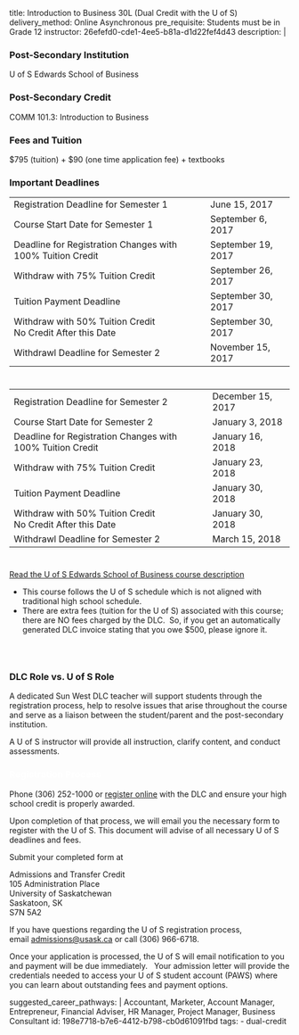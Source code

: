 title: Introduction to Business 30L (Dual Credit with the U of S)
delivery_method: Online Asynchronous
pre_requisite: Students must be in Grade 12
instructor: 26efefd0-cde1-4ee5-b81a-d1d22fef4d43
description: |
  <h3>Post-Secondary Institution</h3>
  
  <p>U of S Edwards School of Business</p>
  
  <h3>Post-Secondary Credit</h3>
  <p>COMM 101.3: Introduction to Business</p>
  <h3>Fees and Tuition</h3>
  <p>$795 (tuition) + $90 (one time application fee) + textbooks</p>
  
  
  
  <h3>Important Deadlines</h3>
  
  <table class="table" style="margin-bottom: 40px; width: auto;">
  <tbody>
  <tr>
  <td>Registration Deadline for Semester 1</td>
  <td>June 15, 2017</td>
  </tr>
  <tr>
  <td>Course Start Date for Semester 1</td>
  <td>September 6, 2017</td>
  </tr>
  <tr>
  <td>Deadline for Registration Changes with 100% Tuition Credit</td>
  <td>September 19, 2017</td>
  </tr>
  <tr>
  <td>Withdraw with 75% Tuition Credit</td>
  <td>September 26, 2017</td>
  </tr>
  <tr>
  <td>Tuition Payment Deadline</td>
  <td>September 30, 2017</td>
  </tr>
  <tr>
  <td>Withdraw with 50% Tuition Credit<br>
  No Credit After this Date</td>
  <td>September 30, 2017</td>
  </tr>
  <tr>
  <td>Withdrawl Deadline for Semester 2</td>
  <td>November 15, 2017</td>
  </tr>
  </tbody>
  </table>
  
  <table class="table" style=" margin-bottom: 40px; width:auto;">
  <tbody>
  <tr>
  <td>Registration Deadline for Semester 2</td>
  <td>December 15, 2017</td>
  </tr>
  <tr>
  <td>Course Start Date for Semester 2</td>
  <td>January 3, 2018</td>
  </tr>
  <tr>
  <td>Deadline for Registration Changes with 100% Tuition Credit</td>
  <td>January 16, 2018</td>
  </tr>
  <tr>
  <td>Withdraw with 75% Tuition Credit</td>
  <td>January 23, 2018</td>
  </tr>
  <tr>
  <td>Tuition Payment Deadline</td>
  <td>January 30, 2018</td>
  </tr>
  <tr>
  <td>Withdraw with 50% Tuition Credit<br>
  No Credit After this Date</td>
  <td>January 30, 2018</td>
  </tr>
  <tr>
  <td>Withdrawl Deadline for Semester 2</td>
  <td>March 15, 2018</td>
  </tr>
  </tbody>
  </table>
  
  
  <p><a href="https://pawnss.usask.ca/ban/bwckctlg.p_display_courses?term_in=201609&amp;one_subj=COMM&amp;sel_crse_strt=101&amp;sel_crse_end=101&amp;sel_subj=&amp;sel_levl=&amp;sel_schd=&amp;sel_coll=&amp;sel_divs=&amp;sel_dept=&amp;sel_attr=" target="_blank">Read the U of S Edwards School of Business course description</a></p>
  
  <ul>
  <li>This course follows the U of S schedule which is not aligned with traditional high school schedule.</li>
  <li>There are extra fees (tuition for the U of S) associated with this course; there are NO fees charged by&nbsp;the DLC. &nbsp;So, if you get an automatically generated DLC invoice stating that you owe $500, please ignore it.&nbsp;</li>
  </ul>
  
  <h3>&nbsp;</h3>
  
  <h3>DLC Role vs. U of S Role</h3>
  
  <p>A dedicated Sun West DLC teacher will&nbsp;support&nbsp;students through the registration process, help&nbsp;to resolve issues that arise throughout the course and serve&nbsp;as a liaison between the student/parent and the post-secondary institution.&nbsp; &nbsp;</p>
  
  <p>A U of S instructor&nbsp;will provide all instruction, clarify content, and conduct assessments.</p>
  
  <section class="block-secondary">
  <h3 style="color:#fff;">Registration Process</h3>
  
  <p>Phone (306) 252-1000 or <a href="https://www.sunwestdlc.ca/pages/registration-message.html">register online</a> with the DLC and ensure your high school credit is properly awarded.</p>
  
  <p>Upon completion of that process, we will email you the necessary form to register with the U of S. This document will advise of all necessary U of S deadlines and fees.</p>
  
  <p>Submit your completed form at</p>
  
  <p>Admissions and Transfer Credit<br>
  105 Administration Place<br>
  University of Saskatchewan<br>
  Saskatoon, SK<br>
  S7N 5A2</p>
  
  <p>If you have questions regarding the U of S registration process, email&nbsp;<a href="mailto:admissions@usask.ca?subject=DLC%20registration%20Business%2030">admissions@usask.ca</a>&nbsp;or call (306) 966-6718.</p>
  
  <p>Once your application is processed, the U of S will email notification to you and payment&nbsp;will be&nbsp;due&nbsp;immediately. &nbsp; Your&nbsp;admission letter will provide the credentials needed to access your U of S student account (PAWS) where you can learn about outstanding fees and&nbsp;payment options. &nbsp;</p>
  </section>
suggested_career_pathways: |
  Accountant, Marketer, Account Manager, Entrepreneur, Financial Adviser, HR Manager, Project Manager, Business Consultant
id: 198e7718-b7e6-4412-b798-cb0d61091fbd
tags:
  - dual-credit
